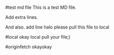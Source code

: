 #test md file
This is a test MD file.

Add extra lines.

And also.
add line
halo please pull this file to local


#local
okay local pull your file;)

#originfetch
okayokay
